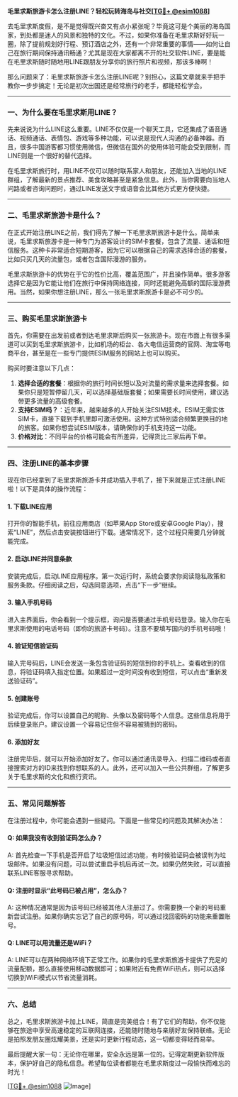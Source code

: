 **毛里求斯旅游卡怎么注册LINE？轻松玩转海岛与社交[[TG💪+ @esim1088](https://t.me/s/esim1088)]**

去毛里求斯度假，是不是觉得既兴奋又有点小紧张呢？毕竟这可是个美丽的海岛国家，到处都是迷人的风景和独特的文化。不过，如果你准备在毛里求斯好好玩一圈，除了提前规划好行程、预订酒店之外，还有一个非常重要的事情——如何让自己在旅行期间保持通讯畅通？尤其是现在大家都离不开的社交软件LINE，要是能在毛里求斯随时随地用LINE跟朋友分享你的旅行照片和视频，那该多棒啊！

那么问题来了：毛里求斯旅游卡怎么注册LINE呢？别担心，这篇文章就来手把手教你一步步搞定！无论是初次出国还是经常旅行的老手，都能轻松学会。

---

### 一、为什么要在毛里求斯用LINE？

先来说说为什么LINE这么重要。LINE不仅仅是一个聊天工具，它还集成了语音通话、视频通话、表情包、游戏等多种功能，可以说是现代人沟通的必备神器。而且，很多中国游客都习惯使用微信，但微信在国外的使用体验可能会受到限制，而LINE则是一个很好的替代选择。

在毛里求斯旅行时，用LINE不仅可以随时联系家人和朋友，还能加入当地的LINE群组，了解最新的景点推荐、美食攻略甚至是紧急信息。此外，当你需要向当地人问路或者咨询问题时，通过LINE发送文字或语音会比其他方式更方便快捷。

---

### 二、毛里求斯旅游卡是什么？

在正式开始注册LINE之前，我们得先了解一下毛里求斯旅游卡是什么。简单来说，毛里求斯旅游卡是一种专门为游客设计的SIM卡套餐，包含了流量、通话和短信服务。这种卡非常适合短期游客，因为它可以根据自己的需求选择合适的套餐，比如只买几天的流量包，或者包含国际漫游的服务。

毛里求斯旅游卡的优势在于它的性价比高，覆盖范围广，并且操作简单。很多游客选择它是因为它能让他们在旅行中保持网络连接，同时还能避免高额的国际漫游费用。当然，如果你想注册LINE，那么一张毛里求斯旅游卡是必不可少的。

---

### 三、购买毛里求斯旅游卡

首先，你需要在出发前或者到达毛里求斯后购买一张旅游卡。现在市面上有很多渠道可以买到毛里求斯旅游卡，比如机场的柜台、各大电信运营商的官网、淘宝等电商平台，甚至是在一些专门提供ESIM服务的网站上也可以购买。

购买时要注意以下几点：
1. **选择合适的套餐**：根据你的旅行时间长短以及对流量的需求量来选择套餐。如果你只是短暂停留几天，可以选择基础版套餐；如果需要长时间使用，建议选带更多流量的高级套餐。
2. **支持ESIM吗？**：近年来，越来越多的人开始关注ESIM技术。ESIM无需实体SIM卡，直接下载到手机里即可激活使用。这种方式特别适合频繁更换目的地的旅客。如果你想尝试ESIM版本，请确保你的手机支持这一功能。
3. **价格对比**：不同平台的价格可能会有所差异，记得货比三家后再下单。

---

### 四、注册LINE的基本步骤

现在你已经拿到了毛里求斯旅游卡并成功插入手机了，接下来就是正式注册LINE啦！以下是具体的操作流程：

#### 1. 下载LINE应用
打开你的智能手机，前往应用商店（如苹果App Store或安卓Google Play），搜索“LINE”，然后点击安装按钮进行下载。通常情况下，这个过程只需要几分钟就能完成。

#### 2. 启动LINE并同意条款
安装完成后，启动LINE应用程序。第一次运行时，系统会要求你阅读隐私政策和服务条款。仔细阅读之后，勾选同意选项，点击“下一步”继续。

#### 3. 输入手机号码
进入主界面后，你会看到一个提示框，询问是否要通过手机号码登录。输入你在毛里求斯使用的电话号码（即你的旅游卡号码）。注意不要填写国内的手机号码哦！

#### 4. 验证短信验证码
输入完号码后，LINE会发送一条包含验证码的短信到你的手机上。查看收到的信息，将验证码填入指定位置。如果超过一定时间没有收到短信，可以点击“重新发送验证码”。

#### 5. 创建账号
验证完成后，你可以设置自己的昵称、头像以及密码等个人信息。这些信息将用于后续登录账户。建议设置一个容易记住但不容易被猜到的密码。

#### 6. 添加好友
注册完毕后，就可以开始添加好友了。你可以通过通讯录导入、扫描二维码或者直接搜索对方的ID来找到你想联系的人。此外，还可以加入一些公共群组，了解更多关于毛里求斯的文化和旅行资讯。

---

### 五、常见问题解答

在注册过程中，你可能会遇到一些疑问。下面是一些常见的问题及其解决办法：

#### Q: 如果我没有收到验证码怎么办？
A: 首先检查一下手机是否开启了垃圾短信过滤功能，有时候验证码会被误判为垃圾邮件。如果没有问题，可以尝试重启手机后再试一次。如果仍然失败，可以直接联系LINE客服寻求帮助。

#### Q: 注册时显示“此号码已被占用”，怎么办？
A: 这种情况通常是因为该号码已经被其他人注册过了。你需要换一个新的号码重新尝试注册。如果你确实忘记了自己的原号码，可以通过找回密码的功能来重置账号。

#### Q: LINE可以用流量还是WiFi？
A: LINE可以在两种网络环境下正常工作。如果你的毛里求斯旅游卡提供了充足的流量配额，那么直接使用移动数据即可；如果附近有免费WiFi热点，则可以选择切换到WiFi模式以节省流量消耗。

---

### 六、总结

总之，毛里求斯旅游卡加上LINE，简直是完美组合！有了它们的帮助，你不仅能够在旅途中享受高速稳定的互联网连接，还能随时随地与亲朋好友保持联络。无论是拍照发朋友圈炫耀美景，还是实时更新行程动态，这一切都变得轻而易举。

最后提醒大家一句：无论你在哪里，安全永远是第一位的。记得定期更新软件版本，保护好自己的隐私信息。希望每位读者都能在毛里求斯度过一段愉快而难忘的时光！

[[TG💪+ @esim1088](https://t.me/s/esim1088) ![Image](https://i.postimg.cc/4NQfJmqS/Snipaste-2025-05-13-00-14-12.png)]